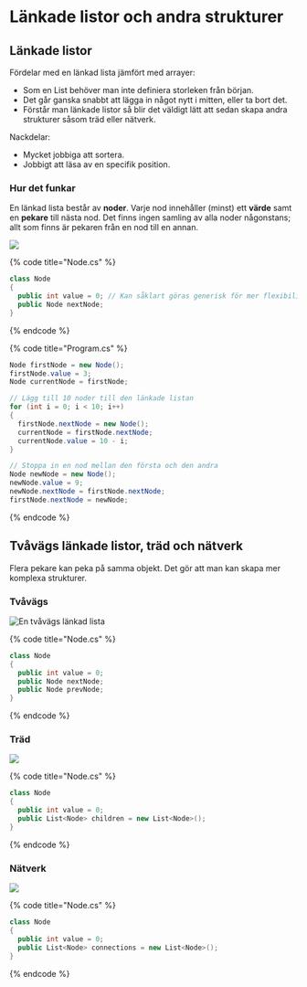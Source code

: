 # Länkade listor och andra strukturer

## Länkade listor

Fördelar med en länkad lista jämfört med arrayer:

* Som en List behöver man inte definiera storleken från början.
* Det går ganska snabbt att lägga in något nytt i mitten, eller ta bort det.
* Förstår man länkade listor så blir det väldigt lätt att sedan skapa andra strukturer såsom träd eller nätverk.

Nackdelar:

* Mycket jobbiga att sortera.
* Jobbigt att läsa av en specifik position.

### Hur det funkar

En länkad lista består av **noder**. Varje nod innehåller (minst) ett **värde** samt en **pekare** till nästa nod. Det finns ingen samling av alla noder någonstans; allt som finns är pekaren från en nod till en annan.

&#x20;

![](<../.gitbook/assets/image (20).png>)

{% code title="Node.cs" %}
```csharp
class Node
{
  public int value = 0; // Kan såklart göras generisk för mer flexibilitet.
  public Node nextNode;
}
```
{% endcode %}

{% code title="Program.cs" %}
```csharp
Node firstNode = new Node();
firstNode.value = 3;
Node currentNode = firstNode;

// Lägg till 10 noder till den länkade listan
for (int i = 0; i < 10; i++)
{
  firstNode.nextNode = new Node();
  currentNode = firstNode.nextNode;
  currentNode.value = 10 - i;
}

// Stoppa in en nod mellan den första och den andra
Node newNode = new Node();
newNode.value = 9;
newNode.nextNode = firstNode.nextNode;
firstNode.nextNode = newNode;
```
{% endcode %}

## Tvåvägs länkade listor, träd och nätverk

Flera pekare kan peka på samma objekt. Det gör att man kan skapa mer komplexa strukturer.

### Tvåvägs

![En tvåvägs länkad lista](<../.gitbook/assets/image (21).png>)

{% code title="Node.cs" %}
```csharp
class Node
{
  public int value = 0;
  public Node nextNode;
  public Node prevNode;
}
```
{% endcode %}

### Träd

![](<../.gitbook/assets/image (22).png>)

{% code title="Node.cs" %}
```csharp
class Node
{
  public int value = 0;
  public List<Node> children = new List<Node>();
}
```
{% endcode %}

### Nätverk

![](<../.gitbook/assets/image (23).png>)

{% code title="Node.cs" %}
```csharp
class Node
{
  public int value = 0;
  public List<Node> connections = new List<Node>();
}
```
{% endcode %}
